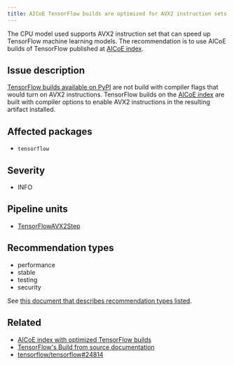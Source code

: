 ```yaml
---
title: AICoE TensorFlow builds are optimized for AVX2 instruction sets supported in the CPU identified
---
```


The CPU model used supports AVX2 instruction set that can speed up TensorFlow
machine learning models. The recommendation is to use AICoE builds of
TensorFlow published at [AICoE index][1].

## Issue description

[TensorFlow builds available on PyPI][4] are not build with compiler flags that
would turn on AVX2 instructions. TensorFlow builds on the [AICoE index][1] are
built with compiler options to enable AVX2 instructions in the resulting
artifact installed.

## Affected packages

 * ``tensorflow``

## Severity

 * INFO

## Pipeline units

 * [TensorFlowAVX2Step](https://thoth-station.ninja/docs/developers/adviser/thoth.adviser.steps.html#thoth.adviser.steps.TensorFlowAVX2Step)

## Recommendation types

 * performance
 * stable
 * testing
 * security

See [this document that describes recommendation types
listed](http://thoth-station.ninja/recommendation-types).

## Related

 * [AICoE index with optimized TensorFlow builds][1]
 * [TensorFlow's Build from source documentation][2]
 * [tensorflow/tensorflow#24814][3]

[1]: http://tensorflow.pypi.thoth-station.ninja/
[2]: https://www.tensorflow.org/install/source
[3]: https://github.com/tensorflow/tensorflow/issues/24814
[4]: https://pypi.org/project/tensorflow/
